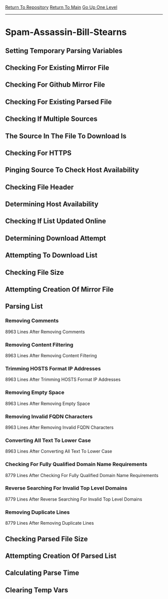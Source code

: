 [Return To Repository](https://github.com/deathbybandaid/piholeparser/)
[Return To Main](https://github.com/deathbybandaid/piholeparser/blob/master/RecentRunLogs/Mainlog.md)
[Go Up One Level](https://github.com/deathbybandaid/piholeparser/blob/master/RecentRunLogs/TopLevelScripts/30-Processing-Blacklists.md)
____________________________________
# Spam-Assassin-Bill-Stearns
## Setting Temporary Parsing Variables
## Checking For Existing Mirror File
## Checking For Github Mirror File
## Checking For Existing Parsed File
## Checking If Multiple Sources
## The Source In The File To Download Is
## Checking For HTTPS
## Pinging Source To Check Host Availability
## Checking File Header
## Determining Host Availability
## Checking If List Updated Online
## Determining Download Attempt
## Attempting To Download List
## Checking File Size
## Attempting Creation Of Mirror File
## Parsing List
### Removing Comments
8963 Lines After Removing Comments
### Removing Content Filtering
8963 Lines After Removing Content Filtering
### Trimming HOSTS Format IP Addresses
8963 Lines After Trimming HOSTS Format IP Addresses
### Removing Empty Space
8963 Lines After Removing Empty Space
### Removing Invalid FQDN Characters
8963 Lines After Removing Invalid FQDN Characters
### Converting All Text To Lower Case
8963 Lines After Converting All Text To Lower Case
### Checking For Fully Qualified Domain Name Requirements
8779 Lines After Checking For Fully Qualified Domain Name Requirements
### Reverse Searching For Invalid Top Level Domains
8779 Lines After Reverse Searching For Invalid Top Level Domains
### Removing Duplicate Lines
8779 Lines After Removing Duplicate Lines
## Checking Parsed File Size
## Attempting Creation Of Parsed List
## Calculating Parse Time
## Clearing Temp Vars

